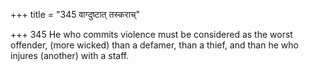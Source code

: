 +++
title = "345 वाग्दुष्टात् तस्कराच्"

+++
345	He who commits violence must be considered as the worst offender, (more wicked) than a defamer, than a thief, and than he who injures (another) with a staff.
